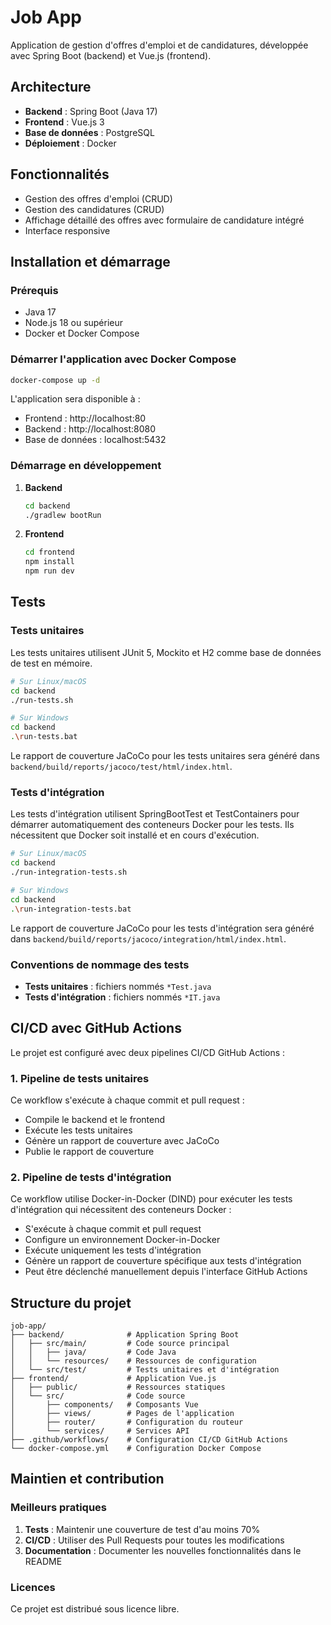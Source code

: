 # Job App

Application de gestion d'offres d'emploi et de candidatures, développée avec Spring Boot (backend) et Vue.js (frontend).

## Architecture

- **Backend** : Spring Boot (Java 17)
- **Frontend** : Vue.js 3
- **Base de données** : PostgreSQL
- **Déploiement** : Docker

## Fonctionnalités

- Gestion des offres d'emploi (CRUD)
- Gestion des candidatures (CRUD)
- Affichage détaillé des offres avec formulaire de candidature intégré
- Interface responsive

## Installation et démarrage

### Prérequis

- Java 17
- Node.js 18 ou supérieur
- Docker et Docker Compose

### Démarrer l'application avec Docker Compose

```bash
docker-compose up -d
```

L'application sera disponible à :
- Frontend : http://localhost:80
- Backend : http://localhost:8080
- Base de données : localhost:5432

### Démarrage en développement

1. **Backend**
   ```bash
   cd backend
   ./gradlew bootRun
   ```

2. **Frontend**
   ```bash
   cd frontend
   npm install
   npm run dev
   ```

## Tests

### Tests unitaires

Les tests unitaires utilisent JUnit 5, Mockito et H2 comme base de données de test en mémoire.

```bash
# Sur Linux/macOS
cd backend
./run-tests.sh

# Sur Windows
cd backend
.\run-tests.bat
```

Le rapport de couverture JaCoCo pour les tests unitaires sera généré dans `backend/build/reports/jacoco/test/html/index.html`.

### Tests d'intégration

Les tests d'intégration utilisent SpringBootTest et TestContainers pour démarrer automatiquement des conteneurs Docker pour les tests. Ils nécessitent que Docker soit installé et en cours d'exécution.

```bash
# Sur Linux/macOS
cd backend
./run-integration-tests.sh

# Sur Windows
cd backend
.\run-integration-tests.bat
```

Le rapport de couverture JaCoCo pour les tests d'intégration sera généré dans `backend/build/reports/jacoco/integration/html/index.html`.

### Conventions de nommage des tests

- **Tests unitaires** : fichiers nommés `*Test.java` 
- **Tests d'intégration** : fichiers nommés `*IT.java`

## CI/CD avec GitHub Actions

Le projet est configuré avec deux pipelines CI/CD GitHub Actions :

### 1. Pipeline de tests unitaires

Ce workflow s'exécute à chaque commit et pull request :
- Compile le backend et le frontend
- Exécute les tests unitaires
- Génère un rapport de couverture avec JaCoCo
- Publie le rapport de couverture

### 2. Pipeline de tests d'intégration

Ce workflow utilise Docker-in-Docker (DIND) pour exécuter les tests d'intégration qui nécessitent des conteneurs Docker :
- S'exécute à chaque commit et pull request
- Configure un environnement Docker-in-Docker
- Exécute uniquement les tests d'intégration
- Génère un rapport de couverture spécifique aux tests d'intégration
- Peut être déclenché manuellement depuis l'interface GitHub Actions

## Structure du projet

```
job-app/
├── backend/              # Application Spring Boot
│   ├── src/main/         # Code source principal
│   │   ├── java/         # Code Java
│   │   └── resources/    # Ressources de configuration
│   └── src/test/         # Tests unitaires et d'intégration
├── frontend/             # Application Vue.js
│   ├── public/           # Ressources statiques
│   └── src/              # Code source
│       ├── components/   # Composants Vue
│       ├── views/        # Pages de l'application
│       ├── router/       # Configuration du routeur
│       └── services/     # Services API
├── .github/workflows/    # Configuration CI/CD GitHub Actions
└── docker-compose.yml    # Configuration Docker Compose
```

## Maintien et contribution

### Meilleurs pratiques

1. **Tests** : Maintenir une couverture de test d'au moins 70%
2. **CI/CD** : Utiliser des Pull Requests pour toutes les modifications
3. **Documentation** : Documenter les nouvelles fonctionnalités dans le README

### Licences

Ce projet est distribué sous licence libre. 